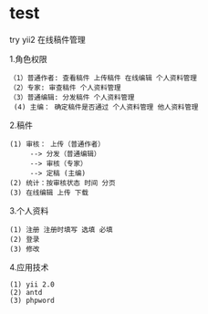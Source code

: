 # test

try yii2
在线稿件管理

1.角色权限
```
（1）普通作者: 查看稿件 上传稿件 在线编辑 个人资料管理
（2）专家: 审查稿件 个人资料管理
（3）普通编辑: 分发稿件 个人资料管理
 (4) 主编： 确定稿件是否通过 个人资料管理 他人资料管理
 ```

 2.稿件
 ```
(1) 审核： 上传（普通作者）
	  --> 分发（普通编辑）
	  --> 审核（专家）
	  --> 定稿 (主编)
(2) 统计：按审核状态 时间 分页
(3) 在线编辑 上传 下载
```

3.个人资料
```
(1) 注册 注册时填写 选填 必填
(2) 登录
(3) 修改
```

4.应用技术
```
(1) yii 2.0
(2) antd
(3) phpword
```
